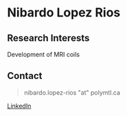 # Nibardo Lopez Rios

## Research Interests

Development of MRI coils

## Contact

> nibardo.lopez-rios "at" polymtl.ca

[LinkedIn](https://www.linkedin.com/pub/nibardo-lopez-rios/46/4b9/a1a)

